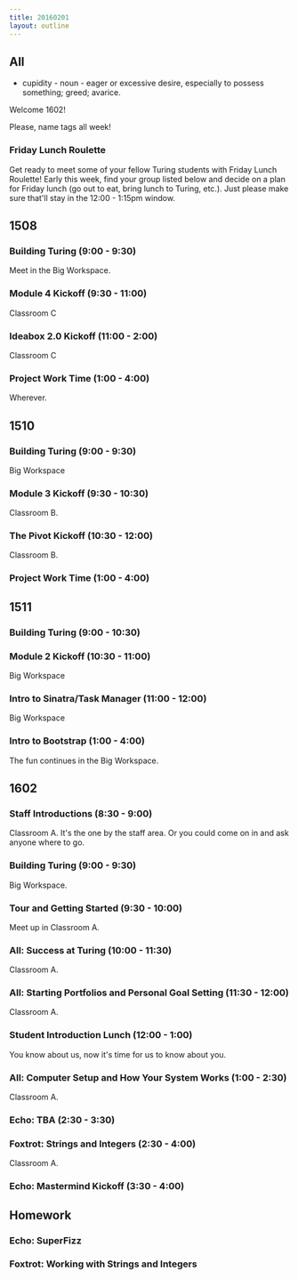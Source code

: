 ```yaml
---
title: 20160201
layout: outline
---
```


## All

* cupidity - noun - eager or excessive desire, especially to possess something; greed; avarice.

Welcome 1602!

Please, name tags all week!

### Friday Lunch Roulette

Get ready to meet some of your fellow Turing students with Friday Lunch
Roulette! Early this week, find your group listed below and decide on a plan
for Friday lunch (go out to eat, bring lunch to Turing, etc.). Just please
make sure that'll stay in the 12:00 - 1:15pm window.


## 1508

### Building Turing (9:00 - 9:30)

Meet in the Big Workspace.

### Module 4 Kickoff (9:30 - 11:00)

Classroom C

### Ideabox 2.0 Kickoff (11:00 - 2:00)

Classroom C

### Project Work Time (1:00 - 4:00)

Wherever.


## 1510

### Building Turing (9:00 - 9:30)

Big Workspace

### Module 3 Kickoff (9:30 - 10:30)

Classroom B.

### The Pivot Kickoff (10:30 - 12:00)

Classroom B.

### Project Work Time (1:00 - 4:00)


## 1511

### Building Turing (9:00 - 10:30)

### Module 2 Kickoff (10:30 - 11:00)

Big Workspace

### Intro to Sinatra/Task Manager (11:00 - 12:00)

Big Workspace

### Intro to Bootstrap (1:00 - 4:00)

The fun continues in the Big Workspace.


## 1602

### Staff Introductions (8:30 - 9:00)

Classroom A. It's the one by the staff area. Or you could come on in and
ask anyone where to go.

### Building Turing (9:00 - 9:30)

Big Workspace.

### Tour and Getting Started (9:30 - 10:00)

Meet up in Classroom A.

### All: Success at Turing (10:00 - 11:30)

Classroom A.

### All: Starting Portfolios and Personal Goal Setting (11:30 - 12:00)

Classroom A.

### Student Introduction Lunch (12:00 - 1:00)

You know about us, now it's time for us to know about you.

### All: Computer Setup and How Your System Works (1:00 - 2:30)

Classroom A.

### Echo: TBA (2:30 - 3:30)

### Foxtrot: Strings and Integers (2:30 - 4:00)

Classroom A.

### Echo: Mastermind Kickoff (3:30 - 4:00)


## Homework

### Echo: SuperFizz

### Foxtrot: Working with Strings and Integers
